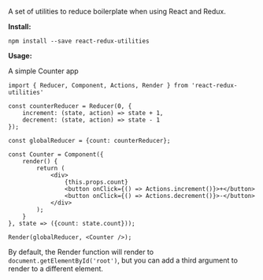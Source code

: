 A set of utilities to reduce boilerplate when using React and Redux.

**Install:**

```
npm install --save react-redux-utilities
```

**Usage:**

A simple Counter app

```
import { Reducer, Component, Actions, Render } from 'react-redux-utilities'

const counterReducer = Reducer(0, {
	increment: (state, action) => state + 1,
	decrement: (state, action) => state - 1
});

const globalReducer = {count: counterReducer};

const Counter = Component({
	render() {
		return (
			<div>
				{this.props.count}
				<button onClick={() => Actions.increment()}>+</button>
				<button onClick={() => Actions.decrement()}>-</button>
			</div>
		);
	}
}, state => ({count: state.count}));

Render(globalReducer, <Counter />);
```

By default, the Render function will render to `document.getElementById('root')`, but you can add a third argument to render to a different element.